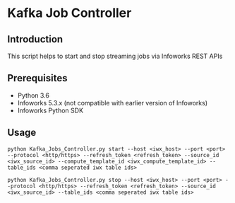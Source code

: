 # Kafka Job Controller

## Introduction
This script helps to start and stop streaming jobs via Infoworks REST APIs

## Prerequisites
* Python 3.6
* Infoworks 5.3.x (not compatible with earlier version of Infoworks)
* Infoworks Python SDK
  
## Usage
```
python Kafka_Jobs_Controller.py start --host <iwx_host> --port <port> --protocol <http/https> --refresh_token <refresh_token> --source_id <iwx_source_id> --compute_template_id <iwx_compute_template_id> --table_ids <comma seperated iwx table ids>
```

```
python Kafka_Jobs_Controller.py stop --host <iwx_host> --port <port> --protocol <http/https> --refresh_token <refresh_token> --source_id <iwx_source_id> --table_ids <comma seperated iwx table ids>
```
